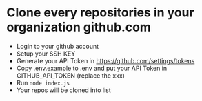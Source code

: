 # Clone every repositories in your organization github.com
- Login to your github account
- Setup your SSH KEY
- Generate your API Token in https://github.com/settings/tokens
- Copy .env.example to .env and put your API Token in GITHUB_API_TOKEN (replace the xxx)
- Run `node index.js`
- Your repos will be cloned into list